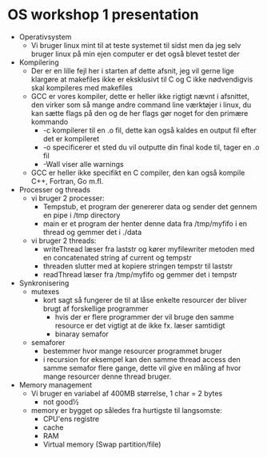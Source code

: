 # OS workshop 1 presentation
*   Operativsystem
    *   Vi bruger linux mint til at teste systemet til sidst men da jeg selv bruger linux på min ejen computer er det også blevet testet der
*   Kompilering
    *   Der er en lille fejl her i starten af dette afsnit, jeg vil gerne lige klargøre at makefiles ikke er eksklusivt til C og C ikke nødvendigvis skal kompileres med makefiles
    *   GCC er vores kompiler, dette er heller ikke rigtigt nævnt i afsnittet, den virker som så mange andre command line værktøjer i linux, du kan sætte flags på den og de her flags gør noget for den primære kommando
        *   -c kompilerer til en .o fil, dette kan også kaldes en output fil efter det er kompileret
        *   -o specificerer et sted du vil outputte din final kode til, tager en .o fil
        *   -Wall viser alle warnings
    *   GCC er heller ikke specifikt en C compiler, den kan også kompile C++, Fortran, Go m.fl.
*   Processer og threads
    *   vi bruger 2 processer:
        *   Tempstub, et program der genererer data og sender det gennem en pipe i /tmp directory
        *   main er et program der henter denne data fra /tmp/myfifo i en thread og gemmer det i ./data
    *   vi bruger 2 threads:
        *   writeThread læser fra laststr og kører myfilewriter metoden med en concatenated string af current og tempstr
        *   threaden slutter med at kopiere stringen tempstr til laststr
        *   readThread læser fra /tmp/myfifo og gemmer det i tempstr
*   Synkronisering
    *   mutexes
        *   kort sagt så fungerer de til at låse enkelte resourcer der bliver brugt af forskellige programmer
            *   hvis der er flere programmer der vil bruge den samme resource er det vigtigt at de ikke fx. læser samtidigt
            *   binaray semafor
    *   semaforer
        *   bestemmer hvor mange resourcer programmet bruger
        *   i recursion for eksempel kan den samme thread access den samme semafor flere gange, dette vil give en måling af hvor mange resourcer denne thread bruger.
*   Memory management
    *   Vi bruger en variabel af 400MB størrelse, 1 char = 2 bytes
        *   not good½
    *   memory er bygget op således fra hurtigste til langsomste:
        *   CPU'ens registre
        *   cache
        *   RAM
        *   Virtual memory (Swap partition/file)
